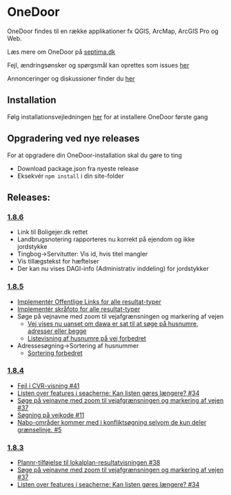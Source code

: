 # OneDoor
OneDoor findes til en række applikationer fx QGIS, ArcMap, ArcGIS Pro og Web.

Læs mere om OneDoor på [septima.dk](https://septima.dk/showcases/septima-onedoor)

Fejl, ændringsønsker og spørgsmål kan oprettes som issues [her](https://github.com/Septima/OneDoor/issues)

Annonceringer og diskussioner finder du [her](https://github.com/Septima/OneDoor/discussions)

## Installation  

Følg installationsvejledningen [her](https://onedoor.test.septima.dk/guide/) for at installere OneDoor første gang

## Opgradering ved nye releases  

For at opgradere din OneDoor-installation skal du gøre to ting
-  Download package.json fra nyeste release
-  Eksekvér `npm install` i din site-folder

## Releases:

### [1.8.6](https://github.com/Septima/OneDoor/releases/tag/1.8.6)
- Link til Boligejer.dk rettet
- Landbrugsnotering rapporteres nu korrekt på ejendom og ikke jordstykke
- Tingbog->Servitutter: Vis id, hvis titel mangler
- Vis tillægstekst for hæftelser
- Der kan nu vises DAGI-info (Administrativ inddeling) for jordstykker

### [1.8.5](https://github.com/Septima/OneDoor/releases/tag/1.8.5)
- [Implementér Offentlige Links for alle resultat-typer](https://github.com/Septima/OneDoor/issues/48#issue-1601286713)
- [Implementér skråfoto for alle resultat-typer](https://github.com/Septima/OneDoor/issues/47#issue-1601249202)
- Søge på vejnavne med zoom til vejafgrænsningen og markering af vejen
  - [Vej vises nu uanset om dawa er sat til at søge på husnumre, adresser eller begge](https://github.com/Septima/OneDoor/issues/37#issuecomment-1446398957)
  - [Listevisning af husnumre på vej forbedret](https://github.com/Septima/OneDoor/issues/37#issuecomment-1446388523)
- Adressesøgning->Sortering af husnummer
  - [Sortering forbedret](https://github.com/Septima/OneDoor/issues/40#issuecomment-1446393088)

### [1.8.4](https://github.com/Septima/OneDoor/releases/tag/1.8.4)
- [Fejl i CVR-visning #41](https://github.com/Septima/OneDoor/issues/41#issuecomment-1422525226)
- [Listen over features i seacherne: Kan listen gøres længere? #34](https://github.com/Septima/OneDoor/issues/34#issuecomment-1416160688)
- [Søge på vejnavne med zoom til vejafgrænsningen og markering af vejen #37](https://github.com/Septima/OneDoor/issues/37#issuecomment-1416116461)
- [Søgning på vejkode #11](https://github.com/Septima/OneDoor/issues/11#issuecomment-1425805999)
- [Nabo-områder kommer med i konfliktsøgning selvom de kun deler grænselinje. #5](https://github.com/Septima/OneDoor/issues/5#issuecomment-1261839242)

### [1.8.3](https://github.com/Septima/OneDoor/releases/tag/1.8.3)
-  [Plannr-tilføjelse til lokalplan-resultatvisningen #38](https://github.com/Septima/OneDoor/issues/38#issuecomment-1223949852)
-  [Søge på vejnavne med zoom til vejafgrænsningen og markering af vejen #37](https://github.com/Septima/OneDoor/issues/37#issuecomment-1416116461)
-  [Listen over features i seacherne: Kan listen gøres længere? #34](https://github.com/Septima/OneDoor/issues/34#issuecomment-1416160688)

